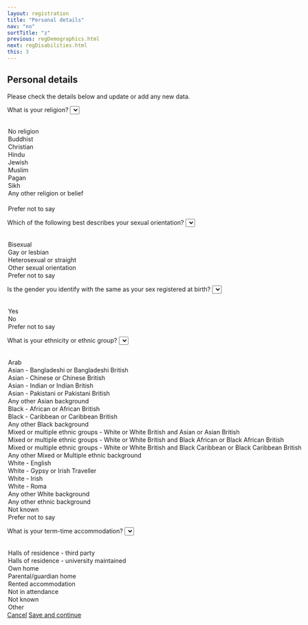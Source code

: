 ```yaml
---
layout: registration
title: "Personal details"
nav: "no"
sortTitle: "z"
previous: regDemographics.html
next: regDisabilities.html
this: 3
---
```


## Personal details

Please check the details below and update or add any new data.


<label for="religion">What is your religion?</label>
<select name="religion" id="religion" class="custom-select">
  <option value=""></option>
  <option value="No religion">No religion</option>
  <option value="Buddhist">Buddhist</option>
  <option value="Christian">Christian</option>
  <option value="Hindu">Hindu</option>
  <option value="Jewish">Jewish</option>
  <option value="Muslim">Muslim</option>
  <option value="Pagan">Pagan</option>
  <option value="Sikh">Sikh</option>
  <option value="Any other religion or belief">Any other religion or belief</option>
      <option value="" disabled>&nbsp;</option>
  <option value="Prefer not to say">Prefer not to say</option>
</select>





<label for="sexual">Which of the following best describes your sexual orientation?</label>
<select name="sexual" id="sexual" class="custom-select">
  <option value=""></option>
  <option value="Bisexual">Bisexual</option>
  <option value="Gay or lesbian">Gay or lesbian</option>
  <option value="Heterosexual or straight">Heterosexual or straight</option>
  <option value="Other sexual orientation">Other sexual orientation</option>
    <!-- <option value="" disabled>&nbsp;</option> -->
  <option value="Prefer not to say">Prefer not to say</option>
</select>


<label for="gender">Is the gender you identify with the same as your sex registered at birth?</label>
<select name="gender" id="gender" class="custom-select">
  <option value=""></option>
  <option value="">Yes</option>
  <option value="">No</option>
    <!-- <option value="" disabled>&nbsp;</option> -->
  <option value="Prefer not to say">Prefer not to say</option>
</select>


<label for="ethnicity">What is your ethnicity or ethnic group?</label>
<select name="ethnicity" id="ethnicity" class="custom-select">
  <option value=""></option>
  <option value="Arab">Arab</option>
  <option value="Asian - Bangladeshi or Bangladeshi British">Asian - Bangladeshi or Bangladeshi British</option>
  <option value="Asian - Chinese or Chinese British">Asian - Chinese or Chinese British</option>
  <option value="Asian - Indian or Indian British">Asian - Indian or Indian British</option>
  <option value="Asian - Pakistani or Pakistani British">Asian - Pakistani or Pakistani British</option>
  <option value="Any other Asian background">Any other Asian background</option>
  <option value="Black - African or African British">Black - African or African British</option>
  <option value="Black - Caribbean or Caribbean British">Black - Caribbean or Caribbean British</option>
  <option value="Any other Black background">Any other Black background</option>
  <option value="Mixed or multiple ethnic groups - White or White British and Asian or Asian British">Mixed or multiple ethnic groups - White or White British and Asian or Asian British</option>
  <option value="Mixed or multiple ethnic groups - White or White British and Black African or Black African British">Mixed or multiple ethnic groups - White or White British and Black African or Black African British</option>
  <option value="Mixed or multiple ethnic groups - White or White British and Black Caribbean or Black Caribbean British">Mixed or multiple ethnic groups - White or White British and Black Caribbean or Black Caribbean British</option>
  <option value="Any other Mixed or Multiple ethnic background">Any other Mixed or Multiple ethnic background</option>
  <option value="White - English">White - English</option>
  <option value="White - Gypsy or Irish Traveller">White - Gypsy or Irish Traveller</option>
  <option value="White - Irish">White - Irish</option>
  <option value="White - Roma">White - Roma</option>
  <option value="Any other White background">Any other White background</option>
  <option value="Any other ethnic background">Any other ethnic background</option>
  <option value="Not known">Not known</option>
    <!-- <option value="" disabled>&nbsp;</option> -->
  <option value="Prefer not to say">Prefer not to say</option>
</select>


<label for="ethnicity">What is your term-time accommodation?</label>
<select name="accommodation" id="accommodation" class="custom-select">
  <option value=""></option>
  <option value="Halls - private sector">Halls of residence - third party</option>
  <option value="Halls - university maintained">Halls of residence - university maintained</option>
  <option value="Own residence">Own home</option>
  <option value="Parental/guardian home">Parental/guardian home</option>
  <option value="Rented accommodation">Rented accommodation</option>
    <!-- <option value="" disabled>&nbsp;</option> -->
  <option value="Not in attendance">Not in attendance</option>
  <option value="Not known">Not known</option>
  <option value="Other">Other</option>
</select>

<!--
Not in attendance at the provider
Not known
Other
Other rented accommodation
Own residence
Parental/guardian home
Private-sector halls
Provider maintained property
-->

<!--
<h3>Disability</h3>

<p>The University is strongly committed to equality of opportunity in its provision for all of its students. We offer a range of support services for students who have a disability, dyslexia or long term medical condition. If you indicate a disability or long term medical condition, we will send you information about our services.</p>

<label for="disability">Do you have a disability, learning difficulty or long term medical condition?</label>
<select name="disability" id="disability" class="custom-select">
  <option value=""></option>
  <option value="A long standing illness or health condition such as cancer, HIV, diabetes, chronic heart disease, or epilepsy">A long standing illness or health condition such as cancer, HIV, diabetes, chronic heart disease, or epilepsy</option>
  <option value="A mental health condition, such as depression, schizophrenia or anxiety disorder">A mental health condition, such as depression, schizophrenia or anxiety disorder</option>
  <option value="A physical impairment or mobility issues, such as difficulty using arms or using a wheelchair or crutches">A physical impairment or mobility issues, such as difficulty using arms or using a wheelchair or crutches</option>
  <option value="A social/communication impairment such as Asperger's syndrome/other autistic spectrum disorder">A social/communication impairment such as Asperger's syndrome/other autistic spectrum disorder</option>
  <option value="A specific learning difficulty such as dyslexia, dyspraxia or AD(H)D">A specific learning difficulty such as dyslexia, dyspraxia or AD(H)D</option>
  <option value="Blind or a serious visual impairment uncorrected by glasses">Blind or a serious visual impairment uncorrected by glasses</option>
  <option value="Deaf or a serious hearing impairment">Deaf or a serious hearing impairment</option>
  <option value="A disability, impairment or medical condition that is not listed above">A disability, impairment or medical condition that is not listed above</option>
  <option value="Two or more impairments and/or disabling medical conditions">Two or more impairments and/or disabling medical conditions</option>
  <option value="" disabled>&nbsp;</option>
  <option value="No known disability">No known disability</option>
  <option value="Prefer not to say">I'd rather not say</option>
</select>


<label for="allowance">Do you receive Disabled  Student's Allowance</label>
<select name="allowance" id="allowance" class="custom-select">
  <option value=""></option>
  <option value="">Yes</option>
  <option value="">No</option>
    <option value="" disabled>&nbsp;</option>
  <option value="">I'd rather not say</option>
</select>
-->


<div id="buttons">
  <a class="btn btn-outline-secondary" href="{{page.previous}}">Cancel</a>
  <a class="btn btn-primary" type="submit" href="{{page.next}}">Save and continue</a>
</div>

